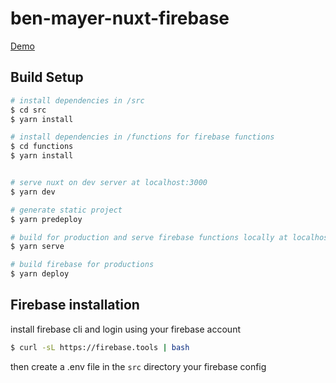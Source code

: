 # ben-mayer-nuxt-firebase

[Demo](https://benmayer-firebase-node-test.web.app/)

## Build Setup

``` bash
# install dependencies in /src 
$ cd src 
$ yarn install

# install dependencies in /functions for firebase functions 
$ cd functions 
$ yarn install


# serve nuxt on dev server at localhost:3000
$ yarn dev 

# generate static project
$ yarn predeploy

# build for production and serve firebase functions locally at localhost:5000
$ yarn serve

# build firebase for productions
$ yarn deploy


```

## Firebase installation

install firebase cli and login using your firebase account

``` bash 
$ curl -sL https://firebase.tools | bash

```
then create a .env file in the `src` directory your firebase config


